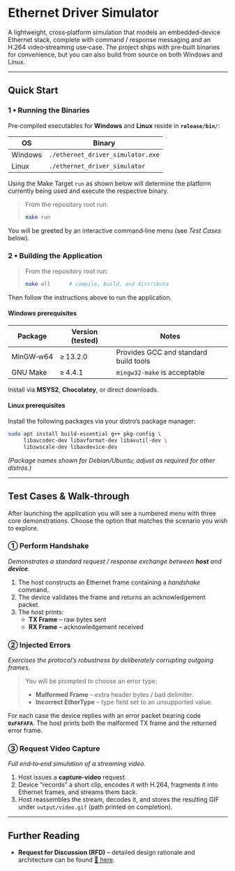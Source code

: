 # Ethernet Driver Simulator

A lightweight, cross‑platform simulation that models an embedded‑device Ethernet stack, complete with command / response messaging and an H.264 video‑streaming use‑case. The project ships with pre‑built binaries for convenience, but you can also build from source on both Windows and Linux.

---

## Quick Start

### 1 ▪ Running the Binaries
Pre‑compiled executables for **Windows** and **Linux** reside in **`release/bin/`**:

| OS | Binary |
|-----|---------|
| Windows | `./ethernet_driver_simulator.exe` |
| Linux   | `./ethernet_driver_simulator`     |

Using the Make Target `run` as shown below will determine the platform currently being used and execute the respective binary.

> From the repository root run:
> ```bash
> make run
> ```

You will be greeted by an interactive command‑line menu (see *Test Cases* below).

### 2 ▪ Building the Application

> From the repository root run:
> ```bash
> make all      # compile, build, and distribute
> ```

Then follow the instructions above to run the application.

#### Windows prerequisites
| Package | Version (tested) | Notes |
|---------|------------------|-------|
| MinGW‑w64 | ≥ 13.2.0 | Provides GCC and standard build tools |
| GNU Make  | ≥ 4.4.1  | `mingw32-make` is acceptable |

Install via **MSYS2**, **Chocolatey**, or direct downloads.

#### Linux prerequisites
Install the following packages via your distro’s package manager:

```bash
sudo apt install build-essential g++ pkg-config \
     libavcodec-dev libavformat-dev libavutil-dev \
     libswscale-dev libavdevice-dev
```
*(Package names shown for Debian/Ubuntu; adjust as required for other distros.)*

---

## Test Cases & Walk‑through
After launching the application you will see a numbered menu with three core demonstrations. Choose the option that matches the scenario you wish to explore.

### ① Perform Handshake
*Demonstrates a standard request / response exchange between **host** and **device**.*

1. The host constructs an Ethernet frame containing a *handshake* command.
2. The device validates the frame and returns an acknowledgement packet.
3. The host prints:
   * **TX Frame** – raw bytes sent
   * **RX Frame** – acknowledgement received

### ② Injected Errors
*Exercises the protocol’s robustness by deliberately corrupting outgoing frames.*

> You will be prompted to choose an error type:
>
> * **Malformed Frame** – extra header bytes / bad delimiter.
> * **Incorrect EtherType** – type field set to an unsupported value.

For each case the device replies with an error packet bearing code **`0xFAFAFA`**. The host prints both the malformed TX frame and the returned error frame.

### ③ Request Video Capture
*Full end‑to‑end simulation of a streaming video.*

1. Host issues a **capture‑video** request.
2. Device “records” a short clip, encodes it with H.264, fragments it into Ethernet frames, and streams them back.
3. Host reassembles the stream, decodes it, and stores the resulting GIF under `output/video.gif` (path printed on completion).

---

## Further Reading
* **Request for Discussion (RFD)** – detailed design rationale and architecture can be found [📄 here](https://github.com/bschmisseur/Ethernet_Driver_Simulator/wiki/Request-for-Discussion).
